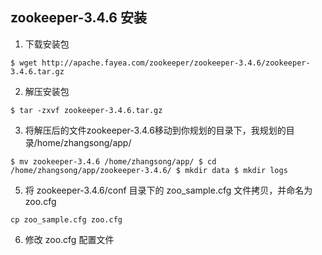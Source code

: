## zookeeper-3.4.6 安装

1. 下载安装包

`$ wget http://apache.fayea.com/zookeeper/zookeeper-3.4.6/zookeeper-3.4.6.tar.gz`

2. 解压安装包

`$ tar -zxvf zookeeper-3.4.6.tar.gz`

3. 将解压后的文件zookeeper-3.4.6移动到你规划的目录下，我规划的目录/home/zhangsong/app/

`
$ mv zookeeper-3.4.6 /home/zhangsong/app/
$ cd /home/zhangsong/app/zookeeper-3.4.6/
$ mkdir data
$ mkdir logs
`

5. 将 zookeeper-3.4.6/conf 目录下的 zoo_sample.cfg 文件拷贝，并命名为zoo.cfg

`cp zoo_sample.cfg zoo.cfg`

6. 修改 zoo.cfg 配置文件

